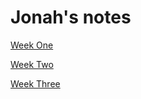 # Jonah's notes

[Week One](https://github.com/JonahThurston/startup/blob/main/notes/weekOne.md)

[Week Two](https://github.com/JonahThurston/startup/blob/main/notes/week2.md)

[Week Three](https://github.com/JonahThurston/startup/blob/main/notes/Week3.md)
